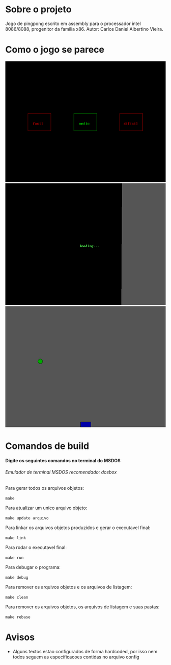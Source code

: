 # Sobre o projeto
Jogo de pingpong escrito em assembly para o processador intel 8086/8088, progenitor da familia x86. Autor: Carlos Daniel Albertino Vieira.

# Como o jogo se parece
<div>
<p align="center">
<img src="/ASSETS/menu.png" alt="Menu Inicial">
<img src="/ASSETS/loading-screen.png" alt="Tela de carregamento">
<img src="/ASSETS/gameplay.png" alt="Jogo">
</p>
</div>

# Comandos de build
#### Digite os seguintes comandos no terminal do MSDOS
###### Emulador de terminal MSDOS recomendado: dosbox

Para gerar todos os arquivos objetos:

`make`

Para atualizar um unico arquivo objeto:

`make update arquivo`

Para linkar os arquivos objetos produzidos e gerar o executavel final:

`make link`

Para rodar o executavel final:

`make run`

Para debugar o programa:

`make debug`

Para remover os arquivos objetos e os arquivos de listagem:

`make clean`

Para remover os arquivos objetos, os arquivos de listagem e suas pastas:

`make rebase`

# Avisos
- Alguns textos estao configurados de forma hardcoded, por isso nem todos seguem as especificacoes contidas no arquivo config
